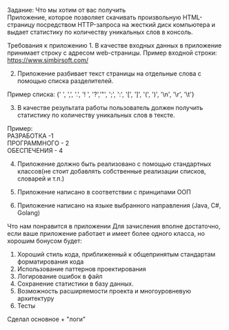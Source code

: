 Задание:
Что мы хотим от вас получить  
Приложение, которое позволяет скачивать произвольную HTML-страницу 
посредством HTTP-запроса на жесткий диск компьютера и выдает статистику по 
количеству уникальных слов в консоль. 
 
Требования к приложению  1. В качестве входных данных в приложение принимает строку с адресом 
web-страницы. Пример входной строки: https://www.simbirsoft.com/  
 
2. Приложение разбивает текст страницы на отдельные слова с помощью 
списка разделителей.  
 
Пример списка: 
 {' ', ',', '.', '! ', '?','"', ';', ':', '[', ']', '(', ')', '\n', '\r', '\t'}  
 
3. В качестве результата работы пользователь должен получить статистику по 
количеству уникальных слов в тексте.  
 
Пример:  
РАЗРАБОТКА -1  
ПРОГРАММНОГО - 2  
ОБЕСПЕЧЕНИЯ - 4 
 
4. Приложение должно быть реализовано с помощью стандартных классов(не стоит добавлять 
собственные реализации списков, словарей и т.п.) 
 
5. Приложение написано в соответствии с принципами ООП  
 
6. Приложение написано на языке выбранного направления (Java, C#, Golang) 
 
Что нам понравится в приложении Для зачисления вполне достаточно, если ваше приложение работает и 
имеет более одного класса, но хорошим бонусом будет:  
1. Хороший стиль кода, приближенный к общепринятым стандартам 
форматирования кода  
2. Использование паттернов проектирования  
3. Логирование ошибок в файл  
4. Сохранение статистики в базу данных.  
5. Возможность расширяемости проекта и многоуровневую архитектуру 
6. Тесты 

Сделал основное + "логи"